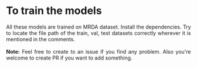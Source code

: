 <h1>To train the models</h1>
<p align="justify">
  All these models are trained on MRDA dataset.
  Install the dependencies. Try to locate the file path of the train, val, test datasets correctly wherever it is
  mentioned in the comments.
  <br></br>
  <strong>Note:</strong> Feel free to create to an issue if you find any problem. Also you're welcome to create PR if you want to add something.</p> 

